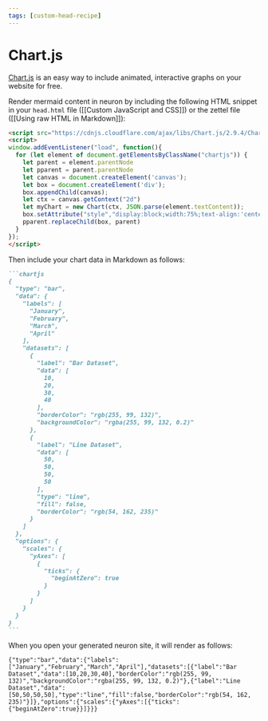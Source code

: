 ```yaml
---
tags: [custom-head-recipe]
---
```


# Chart.js

[Chart.js](https://www.chartjs.org/) is an easy way to include animated, interactive graphs on your website for free.

Render mermaid content in neuron by including the following HTML snippet in your `head.html` file ([[Custom JavaScript and CSS]]) or the zettel file ([[Using raw HTML in Markdown]]):

```html
<script src="https://cdnjs.cloudflare.com/ajax/libs/Chart.js/2.9.4/Chart.bundle.min.js" integrity="sha512-SuxO9djzjML6b9w9/I07IWnLnQhgyYVSpHZx0JV97kGBfTIsUYlWflyuW4ypnvhBrslz1yJ3R+S14fdCWmSmSA==" crossorigin="anonymous"></script>
<script>
window.addEventListener("load", function(){
  for (let element of document.getElementsByClassName("chartjs")) {
    let parent = element.parentNode
    let pparent = parent.parentNode
    let canvas = document.createElement('canvas');
    let box = document.createElement('div');
    box.appendChild(canvas);
    let ctx = canvas.getContext("2d")
    let myChart = new Chart(ctx, JSON.parse(element.textContent));
    box.setAttribute("style","display:block;width:75%;text-align:'center';margin: 5px auto;");
    pparent.replaceChild(box, parent)
  }
});
</script>
```

Then include your chart data in Markdown as follows:

~~~markdown
```chartjs
{
  "type": "bar",
  "data": {
    "labels": [
      "January",
      "February",
      "March",
      "April"
    ],
    "datasets": [
      {
        "label": "Bar Dataset",
        "data": [
          10,
          20,
          30,
          40
        ],
        "borderColor": "rgb(255, 99, 132)",
        "backgroundColor": "rgba(255, 99, 132, 0.2)"
      },
      {
        "label": "Line Dataset",
        "data": [
          50,
          50,
          50,
          50
        ],
        "type": "line",
        "fill": false,
        "borderColor": "rgb(54, 162, 235)"
      }
    ]
  },
  "options": {
    "scales": {
      "yAxes": [
        {
          "ticks": {
            "beginAtZero": true
          }
        }
      ]
    }
  }
}
```
~~~

When you open your generated neuron site, it will render as follows:

```{.chartjs}
{"type":"bar","data":{"labels":["January","February","March","April"],"datasets":[{"label":"Bar Dataset","data":[10,20,30,40],"borderColor":"rgb(255, 99, 132)","backgroundColor":"rgba(255, 99, 132, 0.2)"},{"label":"Line Dataset","data":[50,50,50,50],"type":"line","fill":false,"borderColor":"rgb(54, 162, 235)"}]},"options":{"scales":{"yAxes":[{"ticks":{"beginAtZero":true}}]}}}
```


<!-- Usually this goes to head.html, but we include it here because we don't want the JS to run on other note files. -->
<script src="https://cdnjs.cloudflare.com/ajax/libs/Chart.js/2.9.4/Chart.bundle.min.js" integrity="sha512-SuxO9djzjML6b9w9/I07IWnLnQhgyYVSpHZx0JV97kGBfTIsUYlWflyuW4ypnvhBrslz1yJ3R+S14fdCWmSmSA==" crossorigin="anonymous"></script>
<script>
window.addEventListener("load", function(){
  for (let element of document.getElementsByClassName("chartjs")) {
    let parent = element.parentNode
    let pparent = parent.parentNode
    let canvas = document.createElement('canvas');
    let box = document.createElement('div');
    box.appendChild(canvas);
    let ctx = canvas.getContext("2d")
    let myChart = new Chart(ctx, JSON.parse(element.textContent));
    box.setAttribute("style","display:block;width:75%;text-align:'center';margin: 5px auto;");
    pparent.replaceChild(box, parent)
  }
});
</script>

